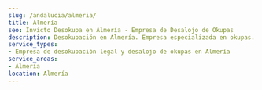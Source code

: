 ```yaml
---
slug: /andalucia/almeria/
title: Almería
seo: Invicto Desokupa en Almería - Empresa de Desalojo de Okupas
description: Desokupación en Almería. Empresa especializada en okupas. Mediación legal y desalojo express. Presupuesto gratuito.
service_types:
- Empresa de desokupación legal y desalojo de okupas en Almería
service_areas:
- Almería
location: Almería
---
```

